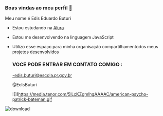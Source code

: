 ### Boas vindas ao meu perfil 💙

Meu nome é Edis Eduardo Buturi

- Estou estudando na  [Alura](https://www.alura.com.br)

- Estou me desenvolvendo na linguagem JavaScript

- Utilizo esse espaço para minha organisação compartilhamentodos meus projetos desenvolvidos

  ### VOCE PODE ENTRAR EM CONTATO COMIGO :

  -edis.buturi@escola.pr.gov.br

  @EdisButuri

  ![](https://media.tenor.com/5lLcKZgmIhgAAAAC/american-psycho-patrick-bateman.gif

![download](https://github.com/eduardo0307/eduardo0307/assets/136746677/0db5dde4-2176-4462-9ced-ee4ceceef2f5)
